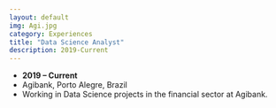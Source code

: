 ```yaml
---
layout: default
img: Agi.jpg
category: Experiences
title: "Data Science Analyst"
description: 2019-Current
---
```



* __2019 – Current__
* Agibank, Porto Alegre, Brazil
* Working in Data Science projects in the financial sector at Agibank.